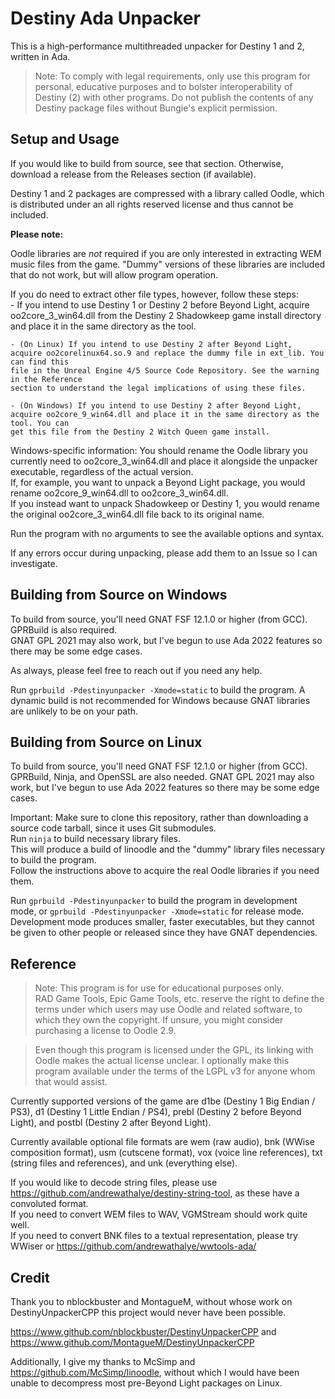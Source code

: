 Destiny Ada Unpacker
======================

This is a high-performance multithreaded unpacker for Destiny 1 and 2, written in Ada.  

>	Note: To comply with legal requirements, only use this program for personal,
>	educative purposes and to bolster interoperability of Destiny (2) with other
>	programs. Do not publish the contents of any Destiny package files without
>	Bungie's explicit permission.

Setup and Usage
---------------

If you would like to build from source, see that section. Otherwise,
download a release from the Releases section (if available).

Destiny 1 and 2 packages are compressed with a library called Oodle, which is
distributed under an all rights reserved license and thus cannot be included.

**Please note:**  

Oodle libraries are _not_ required if you are only interested in extracting WEM music
files from the game. "Dummy" versions of these libraries are included that do not work,
but will allow program operation.  

If you do need to extract other file types, however, follow these steps:  
	- If you intend to use Destiny 1 or Destiny 2 before Beyond Light,
	acquire oo2core_3_win64.dll from the Destiny 2 Shadowkeep game install
	directory and place it in the same directory as the tool.

	- (On Linux) If you intend to use Destiny 2 after Beyond Light,
	acquire oo2corelinux64.so.9 and replace the dummy file in ext_lib. You can find this
	file in the Unreal Engine 4/5 Source Code Repository. See the warning in the Reference
	section to understand the legal implications of using these files.  

	- (On Windows) If you intend to use Destiny 2 after Beyond Light,
	acquire oo2core_9_win64.dll and place it in the same directory as the tool. You can
	get this file from the Destiny 2 Witch Queen game install.  

Windows-specific information:
You should rename the Oodle library you currently need to oo2core_3_win64.dll and place it alongside the unpacker executable, regardless of the actual version.  
If, for example, you want to unpack a Beyond Light package, you would rename oo2core_9_win64.dll to oo2core_3_win64.dll.  
If you instead want to unpack Shadowkeep or Destiny 1, you would rename the original oo2core_3_win64.dll file back to its original name.  

Run the program with no arguments to see the available options and syntax.

If any errors occur during unpacking, please add them to an Issue so I can investigate.  

Building from Source on Windows
-------------------------------

To build from source, you'll need GNAT FSF 12.1.0 or higher (from GCC). GPRBuild is also required.  
GNAT GPL 2021 may also work, but I've begun to use Ada 2022 features so there may be some edge cases.  

As always, please feel free to reach out if you need any help.  

Run `gprbuild -Pdestinyunpacker -Xmode=static` to build the program. A dynamic build is not recommended for Windows because GNAT
libraries are unlikely to be on your path.  

Building from Source on Linux
-----------------------------
To build from source, you'll need GNAT FSF 12.1.0 or higher (from GCC). GPRBuild, Ninja, and OpenSSL are also needed. 
GNAT GPL 2021 may also work, but I've begun to use Ada 2022 features so there may be some edge cases.  

Important: Make sure to clone this repository, rather than downloading a source code tarball, since it uses Git submodules.  
Run `ninja` to build necessary library files.  
This will produce a build of linoodle and the "dummy" library files necessary to build the program.  
Follow the instructions above to acquire the real Oodle libraries if you need them.  

Run `gprbuild -Pdestinyunpacker` to build the program in development mode, or `gprbuild -Pdestinyunpacker -Xmode=static` for release mode.  
Development mode produces smaller, faster executables, but they cannot be given to other people or released since they have GNAT dependencies.  

Reference
---------

>	Note: This program is for use for educational purposes only.
>	RAD Game Tools, Epic Game Tools, etc. reserve the right to define the terms under which users may
>	use Oodle and related software, to which they own the copyright.
>	If unsure, you might consider purchasing a license to Oodle 2.9.

>	Even though this program is licensed under the GPL, its linking with Oodle makes the actual license unclear.
>	I optionally make this program available under the terms of the LGPL v3 for anyone whom that would assist.

Currently supported versions of the game are d1be (Destiny 1 Big Endian / PS3), d1 (Destiny 1 Little Endian / PS4),
prebl (Destiny 2 before Beyond Light), and postbl (Destiny 2 after Beyond Light).  

Currently available optional file formats are wem (raw audio), bnk (WWise composition format), usm (cutscene format), vox (voice line references), txt (string files and references), and unk (everything else).  

If you would like to decode string files, please use https://github.com/andrewathalye/destiny-string-tool, as these have a convoluted format.  
If you need to convert WEM files to WAV, VGMStream should work quite well.  
If you need to convert BNK files to a textual representation, please try WWiser or https://github.com/andrewathalye/wwtools-ada/  

Credit
------

Thank you to nblockbuster and MontagueM, without whose work on DestinyUnpackerCPP this
project would never have been possible.

https://www.github.com/nblockbuster/DestinyUnpackerCPP and
https://www.github.com/MontagueM/DestinyUnpackerCPP

Additionally, I give my thanks to McSimp and https://github.com/McSimp/linoodle, without which
I would have been unable to decompress most pre-Beyond Light packages on Linux.
